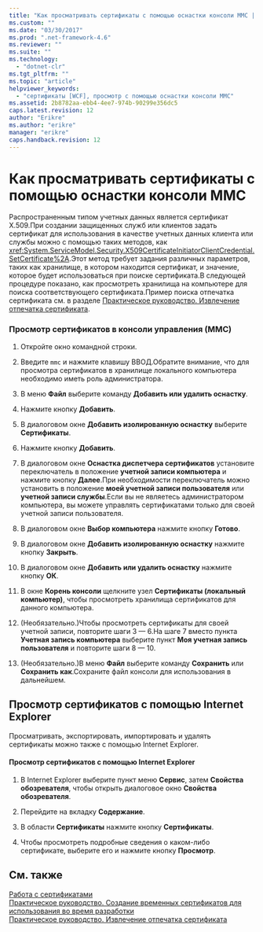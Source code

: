 ```yaml
---
title: "Как просматривать сертификаты с помощью оснастки консоли MMC | Microsoft Docs"
ms.custom: ""
ms.date: "03/30/2017"
ms.prod: ".net-framework-4.6"
ms.reviewer: ""
ms.suite: ""
ms.technology: 
  - "dotnet-clr"
ms.tgt_pltfrm: ""
ms.topic: "article"
helpviewer_keywords: 
  - "сертификаты [WCF], просмотр с помощью оснастки консоли MMC"
ms.assetid: 2b8782aa-ebb4-4ee7-974b-90299e356dc5
caps.latest.revision: 12
author: "Erikre"
ms.author: "erikre"
manager: "erikre"
caps.handback.revision: 12
---
```

# Как просматривать сертификаты с помощью оснастки консоли MMC
Распространенным типом учетных данных является сертификат X.509.При создании защищенных служб или клиентов задать сертификат для использования в качестве учетных данных клиента или службы можно с помощью таких методов, как <xref:System.ServiceModel.Security.X509CertificateInitiatorClientCredential.SetCertificate%2A>.Этот метод требует задания различных параметров, таких как хранилище, в котором находится сертификат, и значение, которое будет использоваться при поиске сертификата.В следующей процедуре показано, как просмотреть хранилища на компьютере для поиска соответствующего сертификата.Пример поиска отпечатка сертификата см. в разделе [Практическое руководство. Извлечение отпечатка сертификата](../../../../docs/framework/wcf/feature-details/how-to-retrieve-the-thumbprint-of-a-certificate.md).  
  
### Просмотр сертификатов в консоли управления \(MMC\)  
  
1.  Откройте окно командной строки.  
  
2.  Введите `mmc` и нажмите клавишу ВВОД.Обратите внимание, что для просмотра сертификатов в хранилище локального компьютера необходимо иметь роль администратора.  
  
3.  В меню **Файл** выберите команду **Добавить или удалить оснастку**.  
  
4.  Нажмите кнопку **Добавить**.  
  
5.  В диалоговом окне **Добавить изолированную оснастку** выберите **Сертификаты**.  
  
6.  Нажмите кнопку **Добавить**.  
  
7.  В диалоговом окне **Оснастка диспетчера сертификатов** установите переключатель в положение **учетной записи компьютера** и нажмите кнопку **Далее**.При необходимости переключатель можно установить в положение **моей учетной записи пользователя** или **учетной записи службы**.Если вы не являетесь администратором компьютера, вы можете управлять сертификатами только для своей учетной записи пользователя.  
  
8.  В диалоговом окне **Выбор компьютера** нажмите кнопку **Готово**.  
  
9. В диалоговом окне **Добавить изолированную оснастку** нажмите кнопку **Закрыть**.  
  
10. В диалоговом окне **Добавить или удалить оснастку** нажмите кнопку **ОК**.  
  
11. В окне **Корень консоли** щелкните узел **Сертификаты \(локальный компьютер\)**, чтобы просмотреть хранилища сертификатов для данного компьютера.  
  
12. \(Необязательно.\)Чтобы просмотреть сертификаты для своей учетной записи, повторите шаги 3 — 6.На шаге 7 вместо пункта **Учетная запись компьютера** выберите пункт **Моя учетная запись пользователя** и повторите шаги 8 — 10.  
  
13. \(Необязательно.\)В меню **Файл** выберите команду **Сохранить** или **Сохранить как**.Сохраните файл консоли для использования в дальнейшем.  
  
## Просмотр сертификатов с помощью Internet Explorer  
 Просматривать, экспортировать, импортировать и удалять сертификаты можно также с помощью Internet Explorer.  
  
#### Просмотр сертификатов с помощью Internet Explorer  
  
1.  В Internet Explorer выберите пункт меню **Сервис**, затем **Свойства обозревателя**, чтобы открыть диалоговое окно **Свойства обозревателя**.  
  
2.  Перейдите на вкладку **Содержание**.  
  
3.  В области **Сертификаты** нажмите кнопку **Сертификаты**.  
  
4.  Чтобы просмотреть подробные сведения о каком\-либо сертификате, выберите его и нажмите кнопку **Просмотр**.  
  
## См. также  
 [Работа с сертификатами](../../../../docs/framework/wcf/feature-details/working-with-certificates.md)   
 [Практическое руководство. Создание временных сертификатов для использования во время разработки](../../../../docs/framework/wcf/feature-details/how-to-create-temporary-certificates-for-use-during-development.md)   
 [Практическое руководство. Извлечение отпечатка сертификата](../../../../docs/framework/wcf/feature-details/how-to-retrieve-the-thumbprint-of-a-certificate.md)